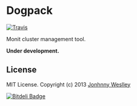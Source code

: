 # Dogpack

[![Travis](https://api.travis-ci.org/jweslley/dogpack.png)](http://travis-ci.org/jweslley/dogpack)

Monit cluster management tool.


**Under development.**


## License

MIT License. Copyright (c) 2013 [Jonhnny Weslley](<http://www.jonhnnyweslley.net>)



[![Bitdeli Badge](https://d2weczhvl823v0.cloudfront.net/jweslley/dogpack/trend.png)](https://bitdeli.com/free "Bitdeli Badge")

